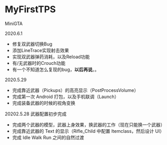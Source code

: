 # MyFirstTPS
MiniGTA

2020.6.1
* 修复双武器切换Bug
* 添加LineTrace实现射击效果
* 实现双武器弹药消耗，以及Reload功能
* 有/无武器时的Crouch功能
* 有一个不知道怎么复现的bug，**以后再说**。。

2020.5.29 
* 完成靠近武器（Pickups）的高亮显示（PostProcessVolume）
* 完成第一次 Android 打包，以及手机联调（Launch）
* 完成装备武器的时候的视角变换

20202.5.28 武器配置初步完成
* 完成两个武器的模型，武器上身效果，换武器的工作（现在只能换一个武器）
* 完成靠近武器的 Text 的显示（Rifle_Child 中配置 Itemclass，然后设计 UI）
* 完成 Idle Walk Run 之间的自然过渡